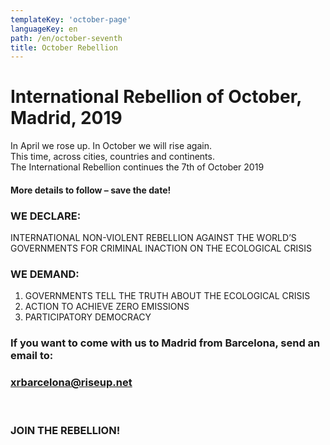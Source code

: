 ```yaml
---
templateKey: 'october-page'
languageKey: en
path: /en/october-seventh
title: October Rebellion
---
```

# International Rebellion of October, Madrid, 2019  
  
In April we rose up. In October we will rise again.  
This time, across cities, countries and continents.  
The International Rebellion continues the 7th of October 2019 

#### More details to follow – save the date!  
  
### WE DECLARE:  
INTERNATIONAL NON-VIOLENT REBELLION AGAINST THE WORLD’S GOVERNMENTS FOR CRIMINAL INACTION ON THE ECOLOGICAL CRISIS  
  
### WE DEMAND:
1) GOVERNMENTS TELL THE TRUTH ABOUT THE ECOLOGICAL CRISIS
2) ACTION TO ACHIEVE ZERO EMISSIONS 
3) PARTICIPATORY DEMOCRACY  
  
### If you want to come with us to Madrid from Barcelona, send an email to:  
### [xrbarcelona@riseup.net](mailto:xrbarcelona@riseup.net)  
  
&nbsp;
  
### JOIN THE REBELLION!
 